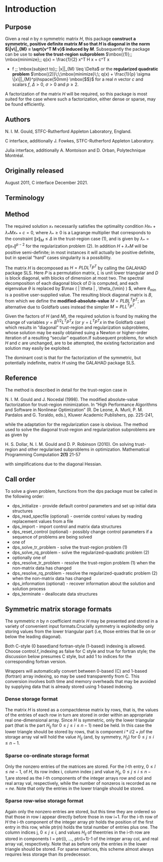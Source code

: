 # Introduction

## Purpose

Given a real $n$ by $n$ symmetric matrix $H$, this package
**construct a
symmetric, positive definite matrix $M$ so that $H$
is diagonal in the norm $\|v\|_{M} = \sqrt{v^T M v}$
induced by $M$**. Subsequently the package can be use to
**solve the trust-region subproblem**
$\mbox{(1)}\;\; \mbox{minimize}\;\; q(x) = \frac{1}{2} x^T H x + c^T x
+ f \;\; \mbox{subject to}\;\; \|x\||_{M} \leq \Delta$
or the **regularized quadratic problem**
$\mbox{(2)}\;\;\mbox{minimize}\;\; q(x) + \frac{1}{p} \sigma \|x\||_{M}^p\hspace{50mm} \mbox{$$}$
for a real $n$ vector $c$ and scalars $f$,
$\Delta>0$, $\sigma>0$ and $p \geq 2$.

A factorization of the matrix $H$ will be required, so this package is
most suited for the case where such a factorization, either dense or sparse,
may be found efficiently.

## Authors

N. I. M. Gould, STFC-Rutherford Appleton Laboratory, England.

C interface, additionally J. Fowkes, STFC-Rutherford Appleton Laboratory.

Julia interface, additionally A. Montoison and D. Orban, Polytechnique Montréal.

## Originally released

August 2011, C interface December 2021.

## Terminology

## Method

The required solution $x_*$ necessarily satisfies the optimality
condition $H x_* + \lambda_* M x_* + c = 0$,
where $\lambda_* \geq 0$ is a Lagrange
multiplier that corresponds to the constraint
$\|x\|_{M}\leq\Delta$ in the trust-region case (1),
and is given by $\lambda_* = \sigma \|x_*\|^{p-2}$
for the regularization problem (2).
In addition $H + \lambda_* M$ will be positive semi-definite; in
most instances it will actually be positive definite, but in special
“hard” cases singularity is a possibility.

The matrix $H$ is decomposed as
$H = P L D L^T P^T$
by calling the GALAHAD package SLS.
Here $P$ is a permutation matrix,
$L$ is unit lower triangular and $D$ is block diagonal, with
blocks of dimension at most two. The spectral decomposition of each diagonal
block of $D$ is computed, and each eigenvalue $\theta$ is replaced by
$\max ( | \theta | , \theta_{\min} ) $,
where $\theta_{\min}$ is a positive user-supplied value. The resulting
block diagonal matrix is $B$, from which we define the
**modified-absolute-value**
$M = P L B L^T P^T;$
an alternative due to Goldfarb uses instead the simpler
$M = P L L^T P^T.$

Given the factors of $H$ (and $M$), the required solution is
found by making the change of variables $y = B^{1/2} L^T P^T x$
(or $y = L^T P^T x$ in the Goldfarb case)
which results in “diagonal” trust-region and regularization subproblems,
whose solution may be easily obtained suing a Newton or higher-order iteration
of a resulting “secular” equation.If subsequent problems, for which
$H$ and $c$ are unchanged, are to be attempted, the existing
factorization and solution may easily be exploited.

The dominant cost is that for the factorization of the symmetric, but
potentially indefinite, matrix $H$ using the GALAHAD package SLS.

## Reference

The method is described in detail for the trust-region case in

N. I. M. Gould and J. Nocedal (1998).
The modified absolute-value factorization for trust-region minimization.
In “High Performance Algorithms and Software in Nonlinear Optimization”
(R. De Leone, A. Murli, P. M. Pardalos and G. Toraldo, eds.),
Kluwer Academic Publishers, pp. 225-241,

while the adaptation for the regularization case is obvious. The method used
to solve the diagonal trust-region and regularization subproblems are as
given by

H. S. Dollar, N. I. M. Gould and D. P. Robinson (2010).
On solving trust-region and other regularised subproblems in optimization.
Mathematical Programming Computation **2(1)** 21-57

with simplifications due to the diagonal Hessian.

## Call order

To solve a given problem, functions from the dps package must be called
in the following order:

- dps\_initialize - provide default control parameters and
set up initial data structures
- dps\_read\_specfile (optional) - override control values
by reading replacement values from a file
- dps\_import - import control and matrix data structures
- dps\_reset\_control (optional) - possibly change control
parameters if a sequence of problems are being solved
- one of
- dps\_solve_tr_problem - solve the trust-region problem (1)
- dps\_solve_rq_problem - solve the regularized-quadratic
problem (2)
- optionally one of
- dps_resolve_tr_problem - resolve the trust-region problem
(1) when the non-matrix data has changed
- dps_resolve_rq_problem - resolve the regularized-quadratic
problem (2) when the non-matrix data has changed
- dps\_information (optional) - recover information about
the solution and solution process
- dps\_terminate - deallocate data structures

##  Symmetric matrix storage formats

The symmetric $n$ by $n$ coefficient matrix $H$ may be presented
and stored in a variety of convenient input formats.Crucially symmetry
is exploitedby only storing values from the lower triangular part
(i.e, those entries that lie on or below the leading diagonal).

Both C-style (0 based)and fortran-style (1-based) indexing is allowed.
Choose control.f_indexing as false for C style and true for
fortran style; the discussion below presumes C style, but add 1 to
indices for the corresponding fortran version.

Wrappers will automatically convert between 0-based (C) and 1-based
(fortran) array indexing, so may be used transparently from C. This
conversion involves both time and memory overheads that may be avoided
by supplying data that is already stored using 1-based indexing.

### Dense storage format

The matrix $H$ is stored as a compactdense matrix by rows, that is,
the values of the entries of each row in turn are
stored in order within an appropriate real one-dimensional array.
Since $H$ is symmetric, only the lower triangular part (that is the part
$H_{ij}$ for $0 \leq j \leq i \leq n-1$) need be held.
In this case the lower triangle should be stored by rows, that is
component $i \ast i / 2 + j$of the storage array val
will hold the value $H_{ij}$ (and, by symmetry, $H_{ji}$)
for $0 \leq j \leq i \leq n-1$.

###  Sparse co-ordinate storage format

Only the nonzero entries of the matrices are stored.
For the $l$-th entry, $0 \leq l \leq ne-1$, of $H$,
its row index i, column index j
and value $H_{ij}$, $0 \leq j \leq i \leq n-1$,are stored as
the $l$-th components of the integer arrays row and
col and real array val, respectively, while the number of nonzeros
is recorded as ne = $ne$.
Note that only the entries in the lower triangle should be stored.

###  Sparse row-wise storage format

Again only the nonzero entries are stored, but this time
they are ordered so that those in row i appear directly before those
in row i+1. For the i-th row of $H$ the i-th component of the
integer array ptr holds the position of the first entry in this row,
while ptr(n) holds the total number of entries plus one.
The column indices j, $0 \leq j \leq i$, and values
$H_{ij}$ of theentries in the i-th row are stored in components
l = ptr(i), $\ldots$, ptr(i+1)-1 of the
integer array col, and real array val, respectively.
Note that as before only the entries in the lower triangle should be stored.
For sparse matrices, this scheme almost always requires less storage than
its predecessor.
